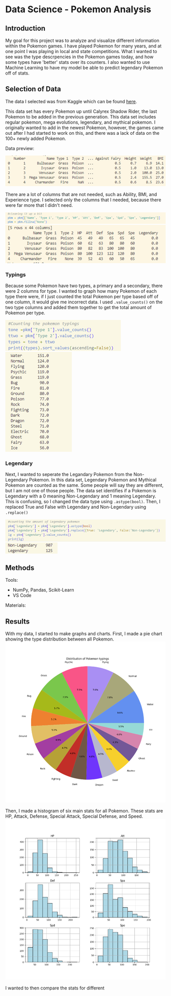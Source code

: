 # Data Science - Pokemon Analysis
## Introduction
My goal for this project was to analyze and visualize different information within the Pokemon games. I have played Pokemon for many years, and at one point I was playing in local and state competitions. What I wanted to see was the type descrpencies in the Pokemon games today, and how some types have 'better' stats over its counters. I also wanted to use Machine Learning to have my model be able to predict legendary Pokemon off of stats.

## Selection of Data
The data I selected was from Kaggle which can be found [here](https://www.kaggle.com/datasets/maca11/all-pokemon-dataset).

This data set has every Pokemon up until Calyrex Shadow Rider, the last Pokemon to be added in the previous generation. This data set includes regular pokemon, mega evolutions, legendary, and mythical pokemon. I originally wanted to add in the newest Pokemon, however, the games came out after I had started to work on this, and there was a lack of data on the 100+ newly added Pokemon.

Data preview:

<img src="https://github.com/rengel44/Pokemon-DS/blob/main/data%20preview.PNG">

There are a lot of columns that are not needed, such as Ability, BMI, and Experience type. I selected only the columns that I needed, because there were far more that I didn't need.

<img src="https://github.com/rengel44/Pokemon-DS/blob/main/cleaning%20it%20up%20a%20bit.PNG">
<img src="https://github.com/rengel44/Pokemon-DS/blob/main/cleaned.PNG">

### Typings

Because some Pokemon have two types, a primary and a secondary, there were 2 columns for type. I wanted to graph how many Pokemon of each type there were, if I just counted the total Pokemon per type based off of one column, it would give me incorrect data. I used `.value_counts()` on the two type columns and added them together to get the total amount of Pokemon per type.

<img src="https://github.com/rengel44/Pokemon-DS/blob/main/count%20type.PNG">
<img src="https://github.com/rengel44/Pokemon-DS/blob/main/count%20results.PNG">

### Legendary

Next, I wanted to seperate the Legandary Pokemon from the Non-Legendary Pokemon. In this data set, Legendary Pokemon and Mythical Pokemon are counted as the same. Some people will say they are different, but I am not one of those people. The data set identifies if a Pokemon is Legendary with a 0 meaning Non-Legendary and 1 meaning Legendary. This is confusing, so I changed the data type using `.astype(bool)`. Then, I replaced True and False with Legendary and Non-Legendary using `.replace()`

<img src="https://github.com/rengel44/Pokemon-DS/blob/main/legendary%20count.PNG">
<img src="https://github.com/rengel44/Pokemon-DS/blob/main/legendary%20counted.PNG">

## Methods
Tools:
* NumPy, Pandas, Scikit-Learn
*  VS Code

Materials:

## Results

With my data, I started to make graphs and charts. First, I made a pie chart showing the type distribution between all Pokemon.
<img src="https://github.com/rengel44/Pokemon-DS/blob/main/type%20distribution.png">

Then, I made a histogram of six main stats for all Pokemon. These stats are HP, Attack, Defense, Special Attack, Special Defense, and Speed.
<img src="https://github.com/rengel44/Pokemon-DS/blob/main/all%20pokemon%20stats%20historgram.png">

I wanted to then compare the stats for different 
